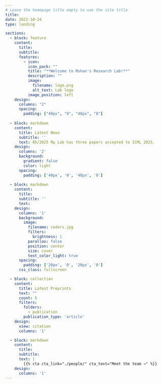 ```yaml
---
# Leave the homepage title empty to use the site title
title:
date: 2022-10-24
type: landing

sections:
  - block: feature
    content:
      title:
      subtitle:
      features:
        - icon:
          icon_pack: ""
          title: "**Welcome to Muhan's Research Lab!**"
          description: ""
          image:
            filename: logo.png
            alt_text: Lab logo
          image_position: left
    design:
      columns: "2"
      spacing:
        padding: ["40px", "0", "40px", "0"]
  
  - block: markdown
    content:
      title: Latest News
      subtitle: ''
      text: 05/2025 Μμ Lab has three papers accepted to ICML 2025.
    design:
      columns: '2'
      background:
        gradient: false
        color: light
      spacing:
        padding: ['40px', '0', '40px', '0']
  
  - block: markdown
    content:
      title:
      subtitle: ''
      text:
    design:
      columns: '1'
      background:
        image: 
          filename: coders.jpg
          filters:
            brightness: 1
          parallax: false
          position: center
          size: cover
          text_color_light: true
      spacing:
        padding: ['20px', '0', '20px', '0']
      css_class: fullscreen

  - block: collection
    content:
      title: Latest Preprints
      text: ""
      count: 5
      filters:
        folders:
          - publication
        publication_type: 'article'
    design:
      view: citation
      columns: '1'

  - block: markdown
    content:
      title:
      subtitle:
      text: |
        {{% cta cta_link="./people/" cta_text="Meet the team →" %}}
    design:
      columns: '1'
---
```


